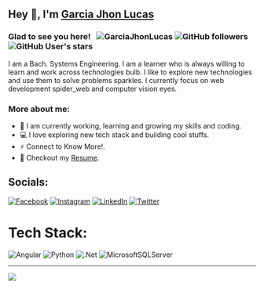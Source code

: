 ## Hey 👋, I'm [Garcia Jhon Lucas ](http://garciajhonlucas.com/)

### Glad to see you here! &nbsp; <img src="https://komarev.com/ghpvc/?username=GarciaJhonLucas&label=Profile%20views&color=0e75b6&style=flat" alt="GarciaJhonLucas"/> ![GitHub followers](https://img.shields.io/github/followers/GarciaJhonLucas) ![GitHub User's stars](https://img.shields.io/github/stars/GarciaJhonLucas)
I am a Bach. Systems Engineering. I am a learner who is always willing to learn and work across technologies bulb. I like to explore new technologies and use them to solve problems sparkles. I currently focus on web development spider_web and computer vision eyes.
### More about me:
* 🔭 I am currently working, learning and growing my skills and coding.
* 💻 I love exploring new tech stack and building cool stuffs.
* ⚡ Connect to Know More!.
* 📝 Checkout my [Resume](https://garciajhonlucas.github.io/docs/garcia_jhon_lucas_resume.pdf).

## Socials:
[![Facebook](https://img.shields.io/badge/Facebook-%231877F2.svg?logo=Facebook&logoColor=white)](https://facebook.com/GarciaJhonLucas) [![Instagram](https://img.shields.io/badge/Instagram-%23E4405F.svg?logo=Instagram&logoColor=white)](https://instagram.com/GarciaJhonLucas) [![LinkedIn](https://img.shields.io/badge/LinkedIn-%230077B5.svg?logo=linkedin&logoColor=white)](https://linkedin.com/in/GarciaJhonLucas) [![Twitter](https://img.shields.io/badge/Twitter-%231DA1F2.svg?logo=Twitter&logoColor=white)](https://twitter.com/GarciaJhonLucas) 

# Tech Stack:
![Angular](https://img.shields.io/badge/angular-%231572B6.svg?style=for-the-badge&logo=angular&logoColor=white) ![Python](https://img.shields.io/badge/python-3670A0?style=for-the-badge&logo=python&logoColor=ffdd54) ![.Net](https://img.shields.io/badge/.NET-5C2D91?style=for-the-badge&logo=.net&logoColor=white) ![MicrosoftSQLServer](https://img.shields.io/badge/Microsoft%20SQL%20Sever-CC2927?style=for-the-badge&logo=microsoft%20sql%20server&logoColor=white)

---
[![](https://visitcount.itsvg.in/api?id=GarciaJhonLucas&icon=0&color=0)](https://visitcount.itsvg.in)

